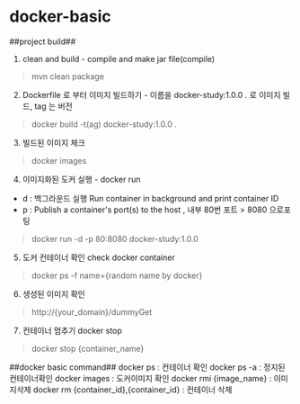 # docker-basic

##project build##
1. clean and build - compile and make jar file(compile) 
> mvn clean package

2. Dockerfile 로 부터 이미지 빌드하기 - 이름을 docker-study:1.0.0 . 로 이미지 빌드, tag 는 버전
> docker build -t(ag) docker-study:1.0.0 .

3. 빌드된 이미지 체크
> docker images

4. 이미지화된 도커 실행 - docker run 
  - d : 백그라운드 실행 Run container in background and print container ID
  - p : Publish a container's port(s) to the host , 내부 80번 포트 > 8080 으로포팅 
> docker run -d -p 80:8080 docker-study:1.0.0

5. 도커 컨테이너 확인 check docker container
> docker ps -f name={random name by docker}

6. 생성된 이미지 확인 
> http://{your_domain}/dummyGet 

7. 컨테이너 멈추기 docker stop
> docker stop {container_name}



##docker basic command##
docker ps : 컨테이너 확인
docker ps -a : 정지된 컨테이너확인
docker images : 도커이미지 확인
docker rmi {image_name} : 이미지삭제
docker rm  {container_id},{container_id} : 컨테이너 삭제
